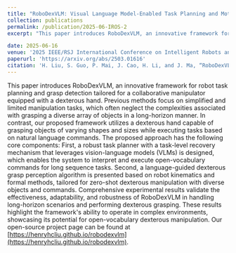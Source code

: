 ```yaml
---
title: "RoboDexVLM: Visual Language Model-Enabled Task Planning and Motion Control for Dexterous Robot Manipulation"
collection: publications
permalink: /publication/2025-06-IROS-2
excerpt: "This paper introduces RoboDexVLM, an innovative framework for robot task planning and grasp detection tailored for a collaborative manipulator equipped with a dexterous hand. Previous methods focus on simplified and limited manipulation tasks, which often neglect the complexities associated with grasping a diverse array of objects in a long-horizon manner. In contrast, our proposed framework utilizes a dexterous hand capable of grasping objects of varying shapes and sizes while executing tasks based on natural language commands. The proposed approach has the following core components: First, a robust task planner with a task-level recovery mechanism that leverages vision-language models (VLMs) is designed, which enables the system to interpret and execute open-vocabulary commands for long sequence tasks. Second, a language-guided dexterous grasp perception algorithm is presented based on robot kinematics and formal methods, tailored for zero-shot dexterous manipulation with diverse objects and commands. Comprehensive experimental results validate the effectiveness, adaptability, and robustness of RoboDexVLM in handling long-horizon scenarios and performing dexterous grasping. These results highlight the framework's ability to operate in complex environments, showcasing its potential for open-vocabulary dexterous manipulation. Our open-source project page can be found at [https://henryhcliu.github.io/robodexvlm](https://henryhcliu.github.io/robodexvlm)."

date: 2025-06-16
venue: '2025 IEEE/RSJ International Conference on Intelligent Robots and Systems (IROS 2025)'
paperurl: 'https://arxiv.org/abs/2503.01616'
citation: 'H. Liu, S. Guo, P. Mai, J. Cao, H. Li, and J. Ma, “RoboDexVLM: Visual Language Model-Enabled Task Planning and Motion Control for Dexterous Robot Manipulation,” in Proceedings of IEEE/RSJ  International Conference on Intelligent Robots and Systems (IROS), IEEE, 2025, pp. 1-8.'
---
```


This paper introduces RoboDexVLM, an innovative framework for robot task planning and grasp detection tailored for a collaborative manipulator equipped with a dexterous hand. Previous methods focus on simplified and limited manipulation tasks, which often neglect the complexities associated with grasping a diverse array of objects in a long-horizon manner. In contrast, our proposed framework utilizes a dexterous hand capable of grasping objects of varying shapes and sizes while executing tasks based on natural language commands. The proposed approach has the following core components: First, a robust task planner with a task-level recovery mechanism that leverages vision-language models (VLMs) is designed, which enables the system to interpret and execute open-vocabulary commands for long sequence tasks. Second, a language-guided dexterous grasp perception algorithm is presented based on robot kinematics and formal methods, tailored for zero-shot dexterous manipulation with diverse objects and commands. Comprehensive experimental results validate the effectiveness, adaptability, and robustness of RoboDexVLM in handling long-horizon scenarios and performing dexterous grasping. These results highlight the framework's ability to operate in complex environments, showcasing its potential for open-vocabulary dexterous manipulation. Our open-source project page can be found at [https://henryhcliu.github.io/robodexvlm](https://henryhcliu.github.io/robodexvlm).